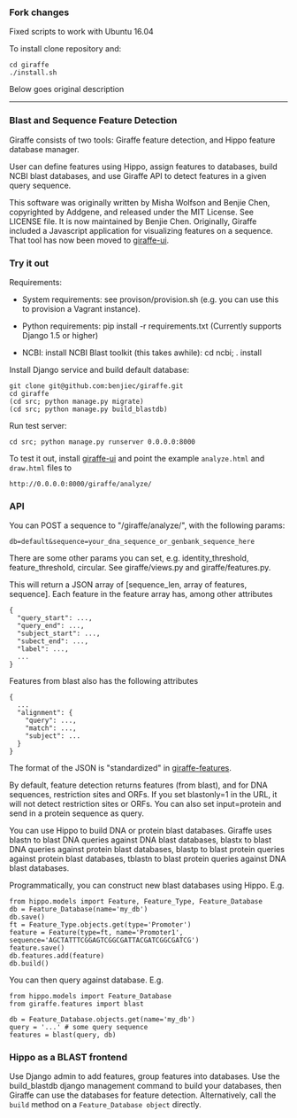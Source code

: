 ### Fork changes

Fixed scripts to work with Ubuntu 16.04

To install clone repository and:
```
cd giraffe
./install.sh
```

Below goes original description

------------------------------------------------------------------------------
### Blast and Sequence Feature Detection

Giraffe consists of two tools: Giraffe feature detection, and Hippo feature
database manager.

User can define features using Hippo, assign features to databases, build NCBI
blast databases, and use Giraffe API to detect features in a given query
sequence.

This software was originally written by Misha Wolfson and Benjie Chen,
copyrighted by Addgene, and released under the MIT License. See LICENSE file.
It is now maintained by Benjie Chen. Originally, Giraffe included a Javascript
application for visualizing features on a sequence. That tool has now been
moved to [giraffe-ui](http://github.com/benjiec/giraffe-ui).


### Try it out

Requirements:

  * System requirements: see provison/provision.sh (e.g. you can use this to
    provision a Vagrant instance).

  * Python requirements: pip install -r requirements.txt
    (Currently supports Django 1.5 or higher)

  * NCBI: install NCBI Blast toolkit (this takes awhile): cd ncbi; . install


Install Django service and build default database:

```
git clone git@github.com:benjiec/giraffe.git
cd giraffe
(cd src; python manage.py migrate)
(cd src; python manage.py build_blastdb)
```

Run test server:

```
cd src; python manage.py runserver 0.0.0.0:8000
```

To test it out, install [giraffe-ui](http://github.com/benjiec/giraffe-ui) and
point the example ```analyze.html``` and ```draw.html``` files to

```
http://0.0.0.0:8000/giraffe/analyze/
```


### API

You can POST a sequence to "/giraffe/analyze/", with the following params:

```
db=default&sequence=your_dna_sequence_or_genbank_sequence_here
```

There are some other params you can set, e.g. identity_threshold,
feature_threshold, circular. See giraffe/views.py and giraffe/features.py.

This will return a JSON array of [sequence_len, array of features, sequence].
Each feature in the feature array has, among other attributes

```
{
  "query_start": ...,
  "query_end": ...,
  "subject_start": ...,
  "subect_end": ...,
  "label": ...,
  ...
}
```

Features from blast also has the following attributes

```
{
  ...
  "alignment": {
    "query": ...,
    "match": ...,
    "subject": ...
  }
}
```

The format of the JSON is "standardized" in
[giraffe-features](http://github.com/benjiec/giraffe-features).

By default, feature detection returns features (from blast), and for DNA
sequences, restriction sites and ORFs. If you set blastonly=1 in the URL, it
will not detect restriction sites or ORFs.  You can also set input=protein and
send in a protein sequence as query.

You can use Hippo to build DNA or protein blast databases. Giraffe uses blastn
to blast DNA queries against DNA blast databases, blastx to blast DNA queries
against protein blast databases, blastp to blast protein queries against
protein blast databases, tblastn to blast protein queries against DNA blast
databases.

Programmatically, you can construct new blast databases using Hippo. E.g.

```
from hippo.models import Feature, Feature_Type, Feature_Database
db = Feature_Database(name='my_db')
db.save()
ft = Feature_Type.objects.get(type='Promoter')
feature = Feature(type=ft, name='Promoter1', sequence='AGCTATTTCGGAGTCGGCGATTACGATCGGCGATCG')
feature.save()
db.features.add(feature)
db.build()
```

You can then query against database. E.g.

```
from hippo.models import Feature_Database
from giraffe.features import blast

db = Feature_Database.objects.get(name='my_db')
query = '...' # some query sequence
features = blast(query, db)
```


### Hippo as a BLAST frontend

Use Django admin to add features, group features into databases. Use the
build_blastdb django management command to build your databases, then Giraffe
can use the databases for feature detection. Alternatively, call the
```build``` method on a ```Feature_Database object``` directly.
